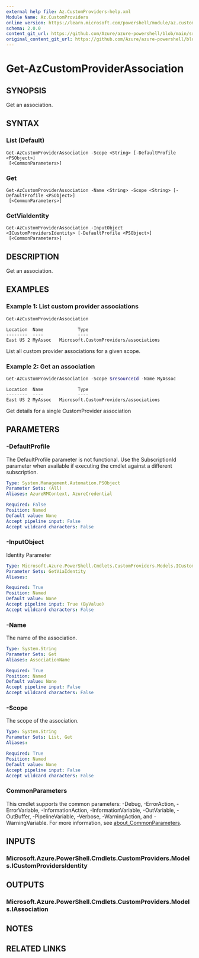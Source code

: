 ```yaml
---
external help file: Az.CustomProviders-help.xml
Module Name: Az.CustomProviders
online version: https://learn.microsoft.com/powershell/module/az.customproviders/get-azcustomproviderassociation
schema: 2.0.0
content_git_url: https://github.com/Azure/azure-powershell/blob/main/src/CustomProviders/CustomProviders/help/Get-AzCustomProviderAssociation.md
original_content_git_url: https://github.com/Azure/azure-powershell/blob/main/src/CustomProviders/CustomProviders/help/Get-AzCustomProviderAssociation.md
---
```


# Get-AzCustomProviderAssociation

## SYNOPSIS
Get an association.

## SYNTAX

### List (Default)
```
Get-AzCustomProviderAssociation -Scope <String> [-DefaultProfile <PSObject>]
 [<CommonParameters>]
```

### Get
```
Get-AzCustomProviderAssociation -Name <String> -Scope <String> [-DefaultProfile <PSObject>]
 [<CommonParameters>]
```

### GetViaIdentity
```
Get-AzCustomProviderAssociation -InputObject <ICustomProvidersIdentity> [-DefaultProfile <PSObject>]
 [<CommonParameters>]
```

## DESCRIPTION
Get an association.

## EXAMPLES

### Example 1: List custom provider associations
```powershell
Get-AzCustomProviderAssociation
```

```output
Location  Name             Type
--------  ----             ----
East US 2 MyAssoc   Microsoft.CustomProviders/associations
```

List all custom provider associations for a given scope.

### Example 2: Get an association
```powershell
Get-AzCustomProviderAssociation -Scope $resourceId -Name MyAssoc
```

```output
Location  Name             Type
--------  ----             ----
East US 2 MyAssoc   Microsoft.CustomProviders/associations
```

Get details for a single CustomProvider association

## PARAMETERS

### -DefaultProfile
The DefaultProfile parameter is not functional.
Use the SubscriptionId parameter when available if executing the cmdlet against a different subscription.

```yaml
Type: System.Management.Automation.PSObject
Parameter Sets: (All)
Aliases: AzureRMContext, AzureCredential

Required: False
Position: Named
Default value: None
Accept pipeline input: False
Accept wildcard characters: False
```

### -InputObject
Identity Parameter

```yaml
Type: Microsoft.Azure.PowerShell.Cmdlets.CustomProviders.Models.ICustomProvidersIdentity
Parameter Sets: GetViaIdentity
Aliases:

Required: True
Position: Named
Default value: None
Accept pipeline input: True (ByValue)
Accept wildcard characters: False
```

### -Name
The name of the association.

```yaml
Type: System.String
Parameter Sets: Get
Aliases: AssociationName

Required: True
Position: Named
Default value: None
Accept pipeline input: False
Accept wildcard characters: False
```

### -Scope
The scope of the association.

```yaml
Type: System.String
Parameter Sets: List, Get
Aliases:

Required: True
Position: Named
Default value: None
Accept pipeline input: False
Accept wildcard characters: False
```

### CommonParameters
This cmdlet supports the common parameters: -Debug, -ErrorAction, -ErrorVariable, -InformationAction, -InformationVariable, -OutVariable, -OutBuffer, -PipelineVariable, -Verbose, -WarningAction, and -WarningVariable. For more information, see [about_CommonParameters](http://go.microsoft.com/fwlink/?LinkID=113216).

## INPUTS

### Microsoft.Azure.PowerShell.Cmdlets.CustomProviders.Models.ICustomProvidersIdentity

## OUTPUTS

### Microsoft.Azure.PowerShell.Cmdlets.CustomProviders.Models.IAssociation

## NOTES

## RELATED LINKS
